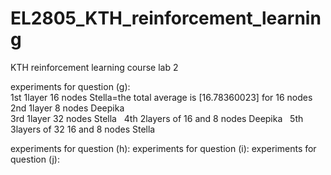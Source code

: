 # EL2805_KTH_reinforcement_learning
KTH reinforcement learning course lab 2 

experiments for question (g): &nbsp;  
1st 1layer 16 nodes Stella=the total average is [16.78360023] for 16 nodes 
2nd 1layer 8 nodes Deepika &nbsp;   
3rd 1layer 32 nodes Stella &nbsp;
4th 2layers of 16 and 8 nodes Deepika &nbsp; 
5th 3layers of 32 16 and 8 nodes Stella &nbsp;
  
experiments for question (h):
experiments for question (i):
experiments for question (j):


